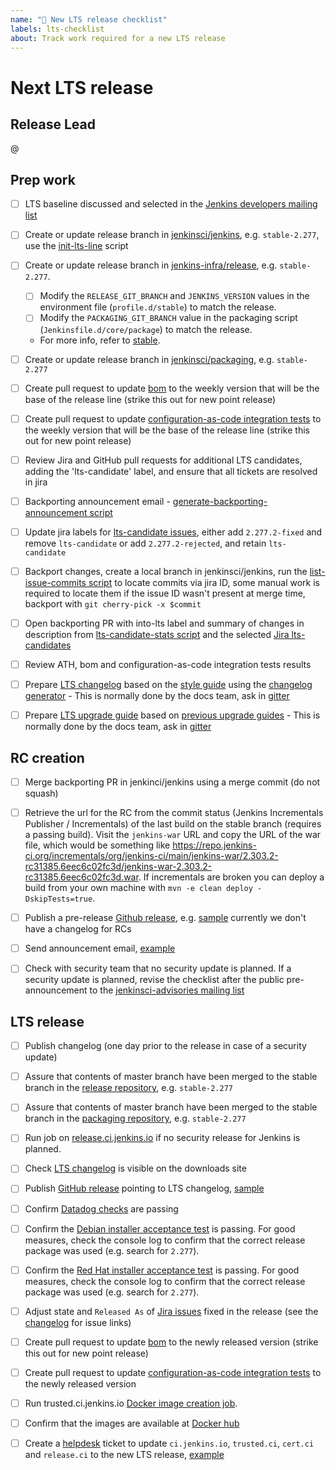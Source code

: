 ```yaml
---
name: "🚤 New LTS release checklist"
labels: lts-checklist
about: Track work required for a new LTS release
---
```


# Next LTS release

## Release Lead

<!-- 
The release lead is the person who makes sure that all steps are completed
Not necessarily the person doing all the work

This role should rotate between LTS releases
-->

@<github-username of release lead>

## Prep work

- [ ] LTS baseline discussed and selected in the [Jenkins developers mailing list](https://groups.google.com/g/jenkinsci-dev)

- [ ] Create or update release branch in [jenkinsci/jenkins](https://github.com/jenkinsci/jenkins), e.g. `stable-2.277`, use the [init-lts-line](https://github.com/jenkins-infra/backend-commit-history-parser/blob/master/bin/init-lts-line) script

- [ ] Create or update release branch in [jenkins-infra/release](https://github.com/jenkins-infra/release), e.g. `stable-2.277`.
  - [ ] Modify the `RELEASE_GIT_BRANCH` and `JENKINS_VERSION` values in the environment file (`profile.d/stable`) to match the release.
  - [ ] Modify the `PACKAGING_GIT_BRANCH` value in the packaging script (`Jenkinsfile.d/core/package`) to match the release.
  - For more info, refer to [stable](https://github.com/jenkins-infra/release#stable).

- [ ] Create or update release branch in [jenkinsci/packaging](https://github.com/jenkinsci/packaging), e.g. `stable-2.277`

- [ ] Create pull request to update [bom](https://github.com/jenkinsci/bom) to the weekly version that will be the base of the release line (strike this out for new point release)

- [ ] Create pull request to update [configuration-as-code integration tests](https://github.com/jenkinsci/configuration-as-code-plugin/blob/master/integrations/pom.xml) to the weekly version that will be the base of the release line (strike this out for new point release)

- [ ] Review Jira and GitHub pull requests for additional LTS candidates, adding the 'lts-candidate' label, and ensure that all tickets are resolved in jira

- [ ] Backporting announcement email - [generate-backporting-announcement script](https://github.com/jenkins-infra/backend-commit-history-parser/blob/master/bin/generate-backporting-announcement)

- [ ] Update jira labels for [lts-candidate issues](https://issues.jenkins.io/issues/?filter=12146), either add `2.277.2-fixed` and remove `lts-candidate` or add `2.277.2-rejected`, and retain `lts-candidate`

- [ ] Backport changes, create a local branch in jenkinsci/jenkins, run the [list-issue-commits script](https://github.com/jenkins-infra/backend-commit-history-parser/blob/master/bin/list-issue-commits) to locate commits via jira ID, some manual work is required to locate them if the issue ID wasn't present at merge time, backport with `git cherry-pick -x $commit`

- [ ] Open backporting PR with into-lts label and summary of changes in description from [lts-candidate-stats script](https://github.com/jenkins-infra/backend-commit-history-parser/blob/master/bin/lts-candidate-stats) and the selected [Jira lts-candidates](https://issues.jenkins-ci.org/issues/?filter=12146)

- [ ] Review ATH, bom and configuration-as-code integration tests results

- [ ] Prepare [LTS changelog](https://www.jenkins.io/changelog-stable/) based on the [style guide](https://github.com/jenkins-infra/jenkins.io/blob/master/content/_data/changelogs/_STYLEGUIDE.adoc) using the [changelog generator](https://github.com/jenkinsci/core-changelog-generator/blob/master/README.md) - This is normally done by the docs team, ask in [gitter](https://gitter.im/jenkinsci/docs)

- [ ] Prepare [LTS upgrade guide](https://www.jenkins.io/doc/upgrade-guide/) based on [previous upgrade guides](https://github.com/jenkins-infra/jenkins.io/tree/master/content/_data/upgrades)  - This is normally done by the docs team, ask in [gitter](https://gitter.im/jenkinsci/docs)

## RC creation

- [ ] Merge backporting PR in jenkinci/jenkins using a merge commit (do not squash)

- [ ] Retrieve the url for the RC from the commit status (Jenkins Incrementals Publisher / Incrementals) of the last build on the stable branch (requires a passing build). Visit the `jenkins-war` URL and copy the URL of the war file, which would be something like https://repo.jenkins-ci.org/incrementals/org/jenkins-ci/main/jenkins-war/2.303.2-rc31385.6eec6c02fc3d/jenkins-war-2.303.2-rc31385.6eec6c02fc3d.war. If incrementals are broken you can deploy a build from your own machine with `mvn -e clean deploy -DskipTests=true`.

- [ ] Publish a pre-release [Github release](https://github.com/jenkinsci/jenkins/releases), e.g. [sample](https://github.com/jenkinsci/jenkins/releases/tag/jenkins-2.346.1-rc) currently we don't have a changelog for RCs

- [ ] Send announcement email, [example](https://groups.google.com/g/jenkinsci-dev/c/ox6SCyOQLuE/m/C-dsLZ4vBwAJ)

- [ ] Check with security team that no security update is planned.  If a security update is planned, revise the checklist after the public pre-announcement to the [jenkinsci-advisories mailing list](https://groups.google.com/g/jenkinsci-advisories)

## LTS release

- [ ] Publish changelog (one day prior to the release in case of a security update)

- [ ] Assure that contents of master branch have been merged to the stable branch in the [release repository](https://github.com/jenkins-infra/release), e.g. `stable-2.277`

- [ ] Assure that contents of master branch have been merged to the stable branch in the [packaging repository](https://github.com/jenkinsci/packaging), e.g. `stable-2.277`

- [ ] Run job on [release.ci.jenkins.io](https://release.ci.jenkins.io/blue/organizations/jenkins/core%2Fstable%2Frelease/branches/) if no security release for Jenkins is planned.

- [ ] Check [LTS changelog](https://www.jenkins.io/changelog-stable/) is visible on the downloads site

- [ ] Publish [GitHub release](https://github.com/jenkinsci/jenkins/releases) pointing to LTS changelog, [sample](https://github.com/jenkinsci/jenkins/releases/tag/jenkins-2.346.1)

- [ ] Confirm [Datadog checks](https://p.datadoghq.com/sb/0Igb9a-e6849e5e019250ef5aaea3589297fe8b) are passing

- [ ] Confirm the [Debian installer acceptance test](https://ci.jenkins.io/job/Infra/job/acceptance-tests/job/install-lts-debian-package/) is passing.
  For good measures, check the console log to confirm that the correct release package was used (e.g. search for `2.277`).

- [ ] Confirm the [Red Hat installer acceptance test](https://ci.jenkins.io/job/Infra/job/acceptance-tests/job/install-lts-redhat-rpm/) is passing.
  For good measures, check the console log to confirm that the correct release package was used (e.g. search for `2.277`).
  
- [ ] Adjust state and `Released As` of [Jira issues](https://issues.jenkins.io/) fixed in the release (see the [changelog](https://www.jenkins.io/changelog-stable) for issue links)

- [ ] Create pull request to update [bom](https://github.com/jenkinsci/bom) to the newly released version
  (strike this out for new point release)

- [ ] Create pull request to update [configuration-as-code integration tests](https://github.com/jenkinsci/configuration-as-code-plugin/blob/master/integrations/pom.xml) to the newly released version

- [ ] Run trusted.ci.jenkins.io [Docker image creation job](https://trusted.ci.jenkins.io:1443/job/Containers/job/Core%20Release%20Containers/job/master/).

- [ ] Confirm that the images are available at [Docker hub](https://hub.docker.com/r/jenkins/jenkins/tags)

- [ ] Create a [helpdesk](https://github.com/jenkins-infra/helpdesk/issues) ticket to update `ci.jenkins.io`, `trusted.ci`, `cert.ci` and `release.ci` to the new LTS release, [example](https://github.com/jenkins-infra/helpdesk/issues/2816)

